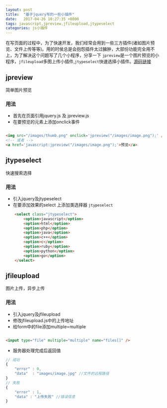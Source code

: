 ```yaml
---
layout: post
title:  "基于jquery写的一些小插件"
date:   2017-04-26 10:27:35 +0800
tags: javascript,jpreview,jfileupload,jtypeselect
categories: js小插件
---
```


在写页面的过程中，为了快速开发，我们经常会用到一些三方插件(诸如图片预览、文件上传等等)。用的时侯总是会抱怨插件太过臃肿，大部份功能完全用不上，为了解决这个问题写了几个小程序，分享一下 `jpreview`是一个图片预览的小程序，`jfileupload`多图上传小插件,`jtypeselect`快速选择小插件。[源码链接](https://github.com/Haiwera/simpleplugins.git)

## jpreview

简单图片预览

### 用法 

* 首先在页面引用jquery.js 及 jpreview.js
* 在要预览的元素上添加onclick事件

~~~html

<img src="/images/thumb.png" onclick='jpreview("/images/image.png");' />
<!-- 或者 -->
<a href='javascript:jpreview("/images/image.png");'>预览</a>

~~~
## jtypeselect

快速搜索选择

### 用法

* 引入jquery及jtypeselect
* 在要添加效果的select 上添加类选择器 `jtypeselect`

~~~html
	<select class="jtypeselect">
		<option>javascript</option>
		<option>html</option>
		<option>php</option>
		<option>java</option>
		<option>c++</option>
		<option>c</option>
		<option>ruby</option>
		<option>python</option>
		<option>go</option>
	</select>
~~~

## jfileupload

图片上传，异步上传

### 用法

* 引入jquery及jfileupload
* 修改jfileupload.js中的上传地址
* 给form中的file添加multiple=multiple

~~~html

<input type="file" multiple="multiple" name="files[]" />

~~~
* 服务器处理完成后返回值

~~~javascript
// 成功
{
	"error" : 0,
	"data"  : "images/image.jpg" //文件的远程路径
}
// 失败
{
	"error" : 1,
	"data" : "上传失败" //错误信息
}
~~~


